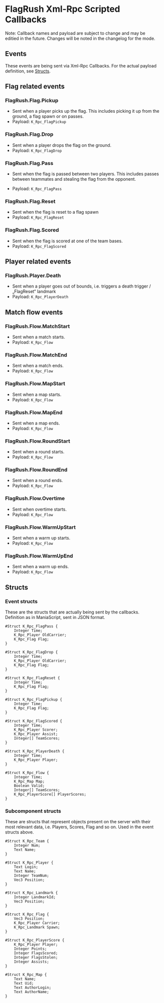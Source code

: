 # FlagRush Xml-Rpc Scripted Callbacks

Note: Callback names and payload are subject to change and may be editied in the future. Changes will be noted in the changelog for the mode.


## Events

These events are being sent via Xml-Rpc Callbacks. For the actual payload definition, see [Structs](#Structs).


## Flag related events

### FlagRush.Flag.Pickup

- Sent when a player picks up the flag. This includes picking it up from the ground, a flag spawn or on passes.
- Payload: `K_Rpc_FlagPickup`

### FlagRush.Flag.Drop

- Sent when a player drops the flag on the ground.
- Payload: `K_Rpc_FlagDrop`

### FlagRush.Flag.Pass

- Sent when the flag is passed between two players. This includes passes between teammates and stealing the flag from the opponent.

- Payload: `K_Rpc_FlagPass`

### FlagRush.Flag.Reset

- Sent when the flag is reset to a flag spawn
- Payload: `K_Rpc_FlagReset`

### FlagRush.Flag.Scored

- Sent when the flag is scored at one of the team bases.
- Payload: `K_Rpc_FlagScored`


## Player related events

### FlagRush.Player.Death

- Sent when a player goes out of bounds, i.e. triggers a death trigger / „FlagReset“ landmark
- Payload: `K_Rpc_PlayerDeath`


## Match flow events

### FlagRush.Flow.MatchStart

- Sent when a match starts.
- Payload: `K_Rpc_Flow`

### FlagRush.Flow.MatchEnd

- Sent when a match ends.
- Payload: `K_Rpc_Flow`

### FlagRush.Flow.MapStart

- Sent when a map starts.
- Payload: `K_Rpc_Flow`

### FlagRush.Flow.MapEnd

- Sent when a map ends.
- Payload: `K_Rpc_Flow`

### FlagRush.Flow.RoundStart

- Sent when a round starts.
- Payload: `K_Rpc_Flow`

### FlagRush.Flow.RoundEnd

- Sent when a round ends.
- Payload: `K_Rpc_Flow`

### FlagRush.Flow.Overtime

- Sent when overtime starts.
- Payload: `K_Rpc_Flow`

### FlagRush.Flow.WarmUpStart

- Sent when a warm up starts.
- Payload: `K_Rpc_Flow`

### FlagRush.Flow.WarmUpEnd

- Sent when a warm up ends.
- Payload: `K_Rpc_Flow`


## Structs

### Event structs

These are the structs that are actually being sent by the callbacks. Definition as in ManiaScript, sent in JSON format.

```
#Struct K_Rpc_FlagPass {
	Integer Time;
	K_Rpc_Player OldCarrier;
	K_Rpc_Flag Flag;
}
```

```
#Struct K_Rpc_FlagDrop {
	Integer Time;
	K_Rpc_Player OldCarrier;
	K_Rpc_Flag Flag;
}
```

```
#Struct K_Rpc_FlagReset {
	Integer Time;
	K_Rpc_Flag Flag;
}
```

```
#Struct K_Rpc_FlagPickup {
	Integer Time;
	K_Rpc_Flag Flag;
}
```

```
#Struct K_Rpc_FlagScored {
	Integer Time;
	K_Rpc_Player Scorer;
	K_Rpc_Player Assist;
	Integer[] TeamScores;
}
```

```
#Struct K_Rpc_PlayerDeath {
	Integer Time;
	K_Rpc_Player Player;
}
```

```
#Struct K_Rpc_Flow {
	Integer Time;
	K_Rpc_Map Map;
	Boolean Valid;
	Integer[] TeamScores;
	K_Rpc_PlayerScore[] PlayerScores;
}
```

### Subcomponent structs

These are structs that represent objects present on the server with their most relevant data, i.e. Players, Scores, Flag and so on. Used in the event structs above.

```
#Struct K_Rpc_Team {
	Integer Num;
	Text Name;
}
```

```
#Struct K_Rpc_Player {
	Text Login;
	Text Name;
	Integer TeamNum;
	Vec3 Position;
}
```

```
#Struct K_Rpc_Landmark {
	Integer LandmarkId;
	Vec3 Position;
}
```

```
#Struct K_Rpc_Flag {
	Vec3 Position;
	K_Rpc_Player Carrier;
	K_Rpc_Landmark Spawn;
}
```

```
#Struct K_Rpc_PlayerScore {
	K_Rpc_Player Player;
	Integer Points;
	Integer FlagsScored;
	Integer FlagsStolen;
	Integer Assists;
}
```

```
#Struct K_Rpc_Map {
	Text Name;
	Text Uid;
	Text AuthorLogin;
	Text AuthorName;
}
```


